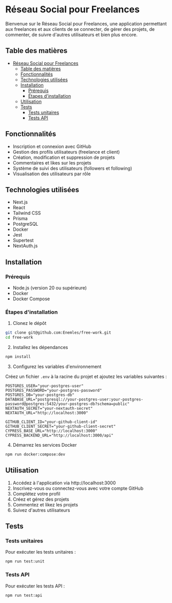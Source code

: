 # Réseau Social pour Freelances

Bienvenue sur le Réseau Social pour Freelances, une application permettant aux freelances et aux clients de se connecter, de gérer des projets, de commenter, de suivre d'autres utilisateurs et bien plus encore.

## Table des matières

- [Réseau Social pour Freelances](#réseau-social-pour-freelances)
  - [Table des matières](#table-des-matières)
  - [Fonctionnalités](#fonctionnalités)
  - [Technologies utilisées](#technologies-utilisées)
  - [Installation](#installation)
    - [Prérequis](#prérequis)
    - [Étapes d'installation](#étapes-dinstallation)
  - [Utilisation](#utilisation)
  - [Tests](#tests)
    - [Tests unitaires](#tests-unitaires)
    - [Tests API](#tests-api)

## Fonctionnalités

- Inscription et connexion avec GitHub
- Gestion des profils utilisateurs (freelance et client)
- Création, modification et suppression de projets
- Commentaires et likes sur les projets
- Système de suivi des utilisateurs (followers et following)
- Visualisation des utilisateurs par rôle

## Technologies utilisées

- Next.js
- React
- Tailwind CSS
- Prisma
- PostgreSQL
- Docker
- Jest
- Supertest
- NextAuth.js

## Installation

### Prérequis

- Node.js (version 20 ou supérieure)
- Docker
- Docker Compose

### Étapes d'installation

1. Clonez le dépôt

  ```sh
  git clone git@github.com:Enemles/free-work.git
  cd free-work
  ```

2. Installez les dépendances

  ```sh
  npm install
  ```

3. Configurez les variables d'environnement

  Créez un fichier `.env` à la racine du projet et ajoutez les variables suivantes :

  ```env
POSTGRES_USER="your-postgres-user"
POSTGRES_PASSWORD="your-postgres-password"
POSTGRES_DB="your-postgres-db"
DATABASE_URL="postgresql://your-postgres-user:your-postgres-password@postgres:5432/your-postgres-db?schema=public"
NEXTAUTH_SECRET="your-nextauth-secret"
NEXTAUTH_URL="http://localhost:3000"

GITHUB_CLIENT_ID="your-github-client-id"
GITHUB_CLIENT_SECRET="your-github-client-secret"
CYPRESS_BASE_URL="http://localhost:3000"
CYPRESS_BACKEND_URL="http://localhost:3000/api"

  ```

4. Démarrez les services Docker

  ```sh
  npm run docker:compose:dev
  ```

## Utilisation

1. Accédez à l'application via http://localhost:3000
2. Inscrivez-vous ou connectez-vous avec votre compte GitHub
3. Complétez votre profil
4. Créez et gérez des projets
5. Commentez et likez les projets
6. Suivez d'autres utilisateurs

## Tests

### Tests unitaires
Pour exécuter les tests unitaires :
```sh
npm run test:unit
```
### Tests API

Pour exécuter les tests API :

```sh
npm run test:api
```